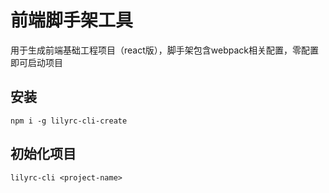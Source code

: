 # 前端脚手架工具
用于生成前端基础工程项目（react版），脚手架包含webpack相关配置，零配置即可启动项目
## 安装
```
npm i -g lilyrc-cli-create
```

## 初始化项目
```
lilyrc-cli <project-name>
```

